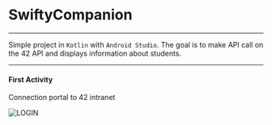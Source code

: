 # SwiftyCompanion

---

Simple project in `Kotlin` with `Android Studio`. The goal is to make API call on the 42 API and displays information about students.

---

#### First Activity

Connection portal to 42 intranet

![LOGIN](login_page.png)
